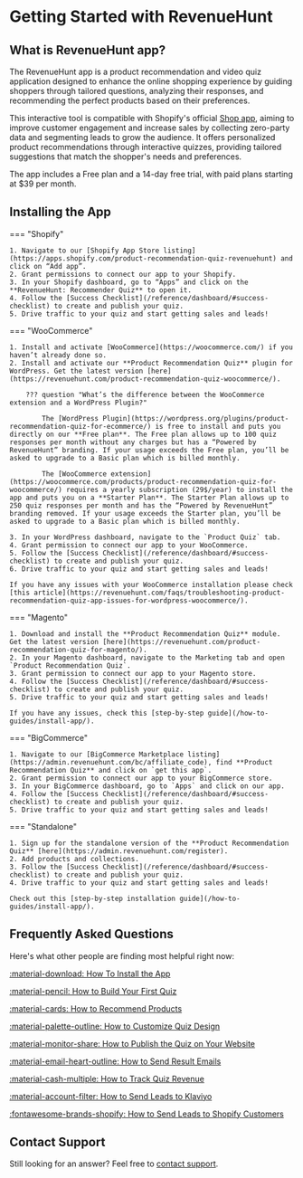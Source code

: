 # Getting Started with RevenueHunt

## What is RevenueHunt app?

The RevenueHunt app is a product recommendation and video quiz application designed to enhance the online shopping experience by guiding shoppers through tailored questions, analyzing their responses, and recommending the perfect products based on their preferences. 

This interactive tool is compatible with Shopify's official [Shop app](https://shop.app/), aiming to improve customer engagement and increase sales by collecting zero-party data and segmenting leads to grow the audience. It offers personalized product recommendations through interactive quizzes, providing tailored suggestions that match the shopper's needs and preferences. 

The app includes a Free plan and a 14-day free trial, with paid plans starting at $39 per month​.

## Installing the App

=== "Shopify"

    1. Navigate to our [Shopify App Store listing](https://apps.shopify.com/product-recommendation-quiz-revenuehunt) and click on “Add app”.
    2. Grant permissions to connect our app to your Shopify.
    3. In your Shopify dashboard, go to “Apps” and click on the **RevenueHunt: Recommender Quiz** to open it.
    4. Follow the [Success Checklist](/reference/dashboard/#success-checklist) to create and publish your quiz.
    5. Drive traffic to your quiz and start getting sales and leads!

=== "WooCommerce"

    1. Install and activate [WooCommerce](https://woocommerce.com/) if you haven’t already done so.
    2. Install and activate our **Product Recommendation Quiz** plugin for WordPress. Get the latest version [here](https://revenuehunt.com/product-recommendation-quiz-woocommerce/).

        ??? question "What’s the difference between the WooCommerce extension and a WordPress Plugin?"

            The [WordPress Plugin](https://wordpress.org/plugins/product-recommendation-quiz-for-ecommerce/) is free to install and puts you directly on our **Free plan**. The Free plan allows up to 100 quiz responses per month without any charges but has a “Powered by RevenueHunt” branding. If your usage exceeds the Free plan, you’ll be asked to upgrade to a Basic plan which is billed monthly.

            The [WooCommerce extension](https://woocommerce.com/products/product-recommendation-quiz-for-woocommerce/) requires a yearly subscription (29$/year) to install the app and puts you on a **Starter Plan**. The Starter Plan allows up to 250 quiz responses per month and has the “Powered by RevenueHunt” branding removed. If your usage exceeds the Starter plan, you’ll be asked to upgrade to a Basic plan which is billed monthly.

    3. In your WordPress dashboard, navigate to the `Product Quiz` tab.
    4. Grant permission to connect our app to your WooCommerce.
    5. Follow the [Success Checklist](/reference/dashboard/#success-checklist) to create and publish your quiz.
    6. Drive traffic to your quiz and start getting sales and leads!

    If you have any issues with your WooCommerce installation please check [this article](https://revenuehunt.com/faqs/troubleshooting-product-recommendation-quiz-app-issues-for-wordpress-woocommerce/).

=== "Magento"

    1. Download and install the **Product Recommendation Quiz** module. Get the latest version [here](https://revenuehunt.com/product-recommendation-quiz-for-magento/).
    2. In your Magento dashboard, navigate to the Marketing tab and open `Product Recommendation Quiz`.
    3. Grant permission to connect our app to your Magento store.
    4. Follow the [Success Checklist](/reference/dashboard/#success-checklist) to create and publish your quiz.
    5. Drive traffic to your quiz and start getting sales and leads!

    If you have any issues, check this [step-by-step guide](/how-to-guides/install-app/).

=== "BigCommerce"

    1. Navigate to our [BigCommerce Marketplace listing](https://admin.revenuehunt.com/bc/affiliate_code), find **Product Recommendation Quiz** and click on `get this app`.
    2. Grant permission to connect our app to your BigCommerce store. 
    3. In your BigCommerce dashboard, go to `Apps` and click on our app.
    4. Follow the [Success Checklist](/reference/dashboard/#success-checklist) to create and publish your quiz.
    5. Drive traffic to your quiz and start getting sales and leads!

=== "Standalone"

    1. Sign up for the standalone version of the **Product Recommendation Quiz** [here](https://admin.revenuehunt.com/register).
    2. Add products and collections.
    3. Follow the [Success Checklist](/reference/dashboard/#success-checklist) to create and publish your quiz.
    4. Drive traffic to your quiz and start getting sales and leads!

    Check out this [step-by-step installation guide](/how-to-guides/install-app/).

## Frequently Asked Questions

Here's what other people are finding most helpful right now:

[:material-download: How To Install the App](/how-to-guides/install-app/)

[:material-pencil: How to Build Your First Quiz](/how-to-guides/create-first-quiz/)

[:material-cards: How to Recommend Products](/how-to-guides/recommend-products/)

[:material-palette-outline: How to Customize Quiz Design](/how-to-guides/customize-quiz-design/)

[:material-monitor-share: How to Publish the Quiz on Your Website](/how-to-guides/publish-quiz/)

[:material-email-heart-outline: How to Send Result Emails](/how-to-guides/send-result-emails/)

[:material-cash-multiple: How to Track Quiz Revenue](/how-to-guides/track-quiz-revenue/)

[:material-account-filter: How to Send Leads to Klaviyo](/how-to-guides/send-leads-to-klaviyo/)

[:fontawesome-brands-shopify: How to Send Leads to Shopify Customers](/how-to-guides/send-leads-to-shopify-customers/)

## Contact Support

Still looking for an answer?
Feel free to [contact support](/how-to-guides/contact-customer-support/).
